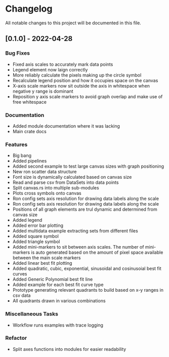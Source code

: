 # Changelog

All notable changes to this project will be documented in this file.

## [0.1.0] - 2022-04-28

### Bug Fixes

- Fixed axis scales to accurately mark data points
- Legend element now laign correctly
- More reliably calculate the pixels making up the circle symbol
- Recalculate legend position and how it occupies space on the canvas
- X-axis scale markers now sit outside the axis in whitespace when negative y range is dominant
- Reposition y axis scale markers to avoid graph overlap and make use of free whitespace

### Documentation

- Added module documentation where it was lacking
- Main crate docs

### Features

- Big bang
- Added pipelines
- Added second example to test large canvas sizes with graph positioning
- New ron scatter data structure
- Font size is dynamically calculated based on canvas size
- Read and parse csv from DataSets into data points
- Split canvas.rs into multiple sub-modules
- Plots cross symbols onto canvas
- Ron config sets axis resolution for drawing data labels along the scale
- Ron config sets axis resolution for drawing data labels along the scale
- Positions of all graph elements are trul dynamic and determined from canvas size
- Added legend
- Added error bar plotting
- Added multidata example extracting sets from different files
- Added square symbol
- Added triangle symbol
- Added mini-markers to sit between axis scales. The number of mini-markers is auto generated based on the amount of pixel space available between the main scale markers
- Added linear best fit plotting
- Added quadratic, cubic, exponential, sinusoidal and cosinusoial best fit curves
- Added Generic Polynomial best fit line
- Added example for each best fit curve type
- Prototype generating relevant quadrants to build based on x-y ranges in csv data
- All quadrants drawn in various combinations

### Miscellaneous Tasks

- Workflow runs examples with trace logging

### Refactor

- Split axes functions into modules for easier readability

<!-- generated by git-cliff -->
